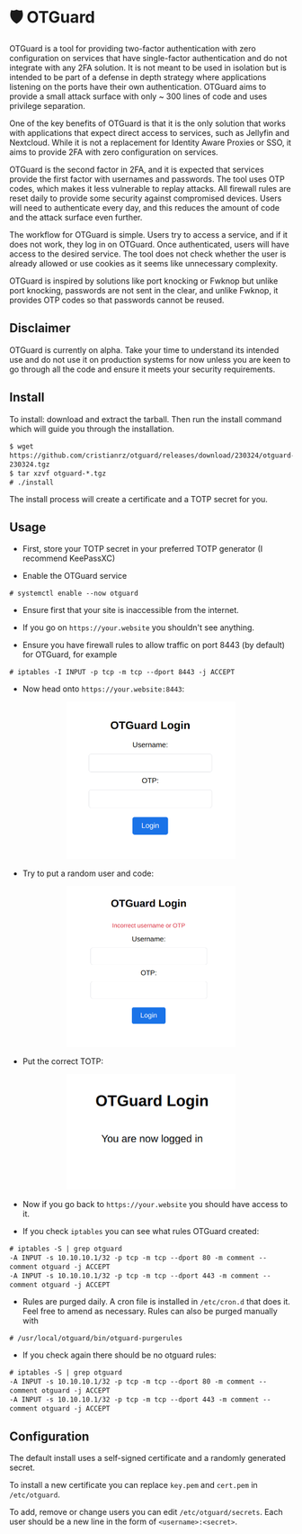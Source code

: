 # 🛡️ OTGuard

OTGuard is a tool for providing two-factor authentication with zero
configuration on services that have single-factor authentication and do not
integrate with any 2FA solution. It is not meant to be used in isolation but is
intended to be part of a defense in depth strategy where applications listening
on the ports have their own authentication. OTGuard aims to provide a small
attack surface with only ~ 300 lines of code and uses privilege separation.

One of the key benefits of OTGuard is that it is the only solution that works
with applications that expect direct access to services, such as Jellyfin and
Nextcloud. While it is not a replacement for Identity Aware Proxies or SSO, it
aims to provide 2FA with zero configuration on services.

OTGuard is the second factor in 2FA, and it is expected that services provide
the first factor with usernames and passwords. The tool uses OTP codes, which
makes it less vulnerable to replay attacks. All firewall rules are reset daily
to provide some security against compromised devices. Users will need to
authenticate every day, and this reduces the amount of code and the attack
surface even further.

The workflow for OTGuard is simple. Users try to access a service, and if it
does not work, they log in on OTGuard. Once authenticated, users will have
access to the desired service. The tool does not check whether the user is
already allowed or use cookies as it seems like unnecessary complexity.

OTGuard is inspired by solutions like port knocking or Fwknop but unlike port
knocking, passwords are not sent in the clear, and unlike Fwknop, it provides
OTP codes so that passwords cannot be reused.

## Disclaimer

OTGuard is currently on alpha. Take your time to understand its intended use and do not use it on production systems for now unless you are keen to go through all the code and ensure it meets your security requirements.

## Install

To install: download and extract  the tarball. Then run the install command which will guide you through the installation.

```
$ wget https://github.com/cristianrz/otguard/releases/download/230324/otguard-230324.tgz
$ tar xzvf otguard-*.tgz
# ./install
```

The install process will create a certificate and a TOTP secret for you.

## Usage

- First, store your TOTP secret in your preferred TOTP generator (I recommend KeePassXC)

- Enable the OTGuard service

```
# systemctl enable --now otguard
```

- Ensure first that your site is inaccessible from the internet.

- If you go on `https://your.website` you shouldn't see  anything.

- Ensure you have firewall rules to allow traffic on port 8443 (by default) for OTGuard, for example

```
# iptables -I INPUT -p tcp -m tcp --dport 8443 -j ACCEPT 
```

- Now head onto `https://your.website:8443`:

<center><img src="img/login_screen.png"  width="300"></center>

- Try to put a random user and code:

<center><img src="img/wrong_login.png"  width="300"></center>

- Put the correct TOTP:

<center><img src="img/success.png"  width="300"></center>

- Now if you go back to `https://your.website` you should have access to it.

- If you check `iptables` you can see what rules OTGuard created:

```
# iptables -S | grep otguard
-A INPUT -s 10.10.10.1/32 -p tcp -m tcp --dport 80 -m comment --comment otguard -j ACCEPT
-A INPUT -s 10.10.10.1/32 -p tcp -m tcp --dport 443 -m comment --comment otguard -j ACCEPT
```

- Rules are purged daily. A cron file is installed in `/etc/cron.d` that does it. Feel free to amend as necessary. Rules can also be purged manually with

```
# /usr/local/otguard/bin/otguard-purgerules
```

- If you check again there should be no otguard rules:

```
# iptables -S | grep otguard
-A INPUT -s 10.10.10.1/32 -p tcp -m tcp --dport 80 -m comment --comment otguard -j ACCEPT
-A INPUT -s 10.10.10.1/32 -p tcp -m tcp --dport 443 -m comment --comment otguard -j ACCEPT
```

## Configuration

The default install uses a self-signed certificate and a randomly generated secret.

To install a new certificate you can replace `key.pem` and `cert.pem` in `/etc/otguard`.

To add, remove or change users you can edit `/etc/otguard/secrets`. Each user should be a new line in the form of `<username>:<secret>`.
